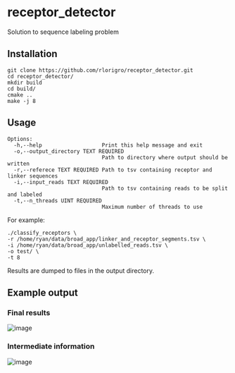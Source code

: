 # receptor_detector
Solution to sequence labeling problem


## Installation
```
git clone https://github.com/rlorigro/receptor_detector.git
cd receptor_detector/
mkdir build
cd build/
cmake ..
make -j 8
```

## Usage


```
Options:
  -h,--help                   Print this help message and exit
  -o,--output_directory TEXT REQUIRED
                              Path to directory where output should be written
  -r,--referece TEXT REQUIRED Path to tsv containing receptor and linker sequences
  -i,--input_reads TEXT REQUIRED
                              Path to tsv containing reads to be split and labeled
  -t,--n_threads UINT REQUIRED
                              Maximum number of threads to use
```

For example:
```
./classify_receptors \
-r /home/ryan/data/broad_app/linker_and_receptor_segments.tsv \
-i /home/ryan/data/broad_app/unlabelled_reads.tsv \
-o test/ \
-t 8
```

Results are dumped to files in the output directory.

## Example output

### Final results
![image](https://user-images.githubusercontent.com/28764332/189575269-fa09aff9-8e2e-4d50-888d-3611b27dc76b.png)

### Intermediate information
![image](https://user-images.githubusercontent.com/28764332/189575145-6be96bfd-1ebd-4ead-970b-df5c90abe9ce.png)


